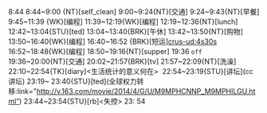 
8:44
8:44~9:00 {NT}[self_clean]
9:00~9:24{NT}[交通]
9:24~9:43{NT}[早餐]
9:45~11:39 {WK}[编程]<WA>
11:39~12:19{WK}[编程]<life-time-tracker>
12:19~12:36{NT}[lunch]
12:42~13:04{STU}[ted]<OTD>
13:04~13:40{BRK}[午休]
13:42~13:50{NT}[购物]
13:50~16:40{WK}[编程]<life-time-tracker>
16:40~16:52 {BRK}[短运]<crus-ud:4s30s>
16:52~18:48{WK}[编程]<life-time-tracker>
18:50~19:16{NT}[supper]
19:36 `off`
19:36~20:00{NT}[交通]
20:02~21:57{BRK}[tv]
21:57~22:09{NT}[洗澡]
22:10~22:54{TK}[diary]<生活统计的意义何在> 
22:54~23:19{STU}[讲坛]<OTD>(cc讲坛)
23:19~ 23:40{STU}[ted]<OTD>(全球权力转移:link="http://v.163.com/movie/2014/4/G/U/M9MPHCNNP_M9MPHILGU.html”)
23:44~23:54{STU}[rb]<失控>
23: 54
